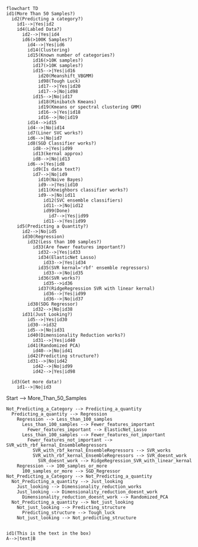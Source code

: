 ```mermaid
flowchart TD
id1(More Than 50 Samples?)
  id2(Predicting a category?)
    id1-->|Yes|id2
    id4(Labled Data?)
      id2-->|Yes|id4
      id6(>100K Samples?)
        id4-->|Yes|id6
        id14(Clustering)
        id15(Known number of categories?)
          id16(>10K samples?)
          id17(>10K samples?)
          id15-->|Yes|id16
            id20(Meanshift_VBGMM)
            id98(Tough Luck)
            id17-->|Yes|id20
            id17-->|No|id98
          id15-->|No|id17
            id18(Minibatch Kmeans)
            id19(Kmeans or spectral clustering GMM)
            id16-->|Yes|id18
            id16-->|No|id19
        id14-->id15
        id4-->|No|id14
        id7(Liner SVC works?)
        id6-->|No|id7
        id8(SGD Classifier works?)
          id8-->|Yes|id99
          id13(kernal approx)
          id8-->|No|id13
        id6-->|Yes|id8
          id9(Is data text?)
          id7-->|No|id9
            id10(Naive Bayes)
            id9-->|Yes|id10
            id11(Kneighbors classifier works?)
            id9-->|No|id11
              id12(SVC ensemble classifiers)
              id11-->|No|id12
              id99(Done)
                id7-->|Yes|id99
              id11-->|Yes|id99
    id5(Predicting a Quantity?)
      id2-->|No|id5
      id30(Regression)
        id32(Less than 100 samples?)
          id33(Are fewer features important?)
            id32-->|Yes|id33
            id34(ElasticNet Lasso)
              id33-->|Yes|id34
            id35(SVR kernal='rbf' ensemble regressors)
              id33-->|No|id35
            id36(SVR works?)
              id35-->id36
            id37(RidgeRegression SVR with linear kernal)
              id36-->|Yes|id99
              id36-->|No|id37
        id38(SDG Regressor)
          id32-->|No|id38
      id31(Just Looking?)
        id5-->|Yes|id30
        id30-->id32
        id5-->|No|id31
        id40(Dimensionality Reduction works?)
          id31-->|Yes|id40
        id41(Randomized PCA)
          id40-->|No|id41
        id42(Predicting structure?)
        id31-->|No|id42
          id42-->|No|id99
          id42-->|Yes|id98

  id3(Get more data!)
    id1-->|No|id3
```

Start --> More_Than_50_Samples

    Not_Predicting_a_Category --> Predicting_a_quantity
      Predicting_a_quantity --> Regression
        Regression --> Less_than_100_samples
          Less_than_100_samples --> Fewer_features_important
            Fewer_features_important --> ElasticNet_Lasso
          Less_than_100_samples --> Fewer_features_not_important
            Fewer_features_not_important --> SVR_with_rbf_kernal_EnsembleRegressors
              SVR_with_rbf_kernal_EnsembleRegressors --> SVR_works
              SVR_with_rbf_kernal_EnsembleRegressors --> SVR_doesnt_work
                SVR_doesnt_work --> RidgeRegression_SVR_with_linear_kernal
        Regression --> 100_samples_or_more
          100_samples_or_more --> SGD_Regressor
    Not_Predicting_a_Category --> Not_Predicting_a_quantity
      Not_Predicting_a_quantity --> Just_looking
        Just_looking --> Dimensionality_reduction_works
        Just_looking --> Dimensionality_reduction_doesnt_work
          Dimensionality_reduction_doesnt_work --> Randomized_PCA
      Not_Predicting_a_quantity --> Not_just_looking
        Not_just_looking --> Predicting_structure
          Predicting_structure --> Tough_luck
        Not_just_looking --> Not_predicting_structure

```

id1(This is the text in the box)
A-->|text|B
